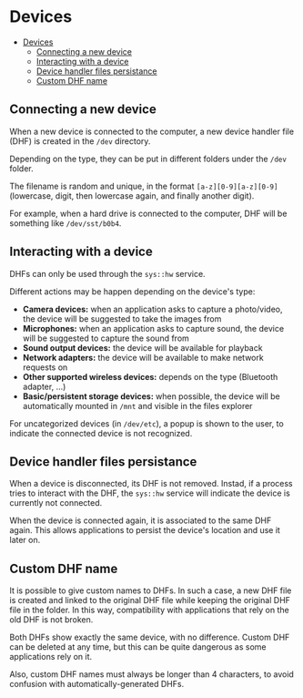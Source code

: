 # Devices

- [Devices](#devices)
  - [Connecting a new device](#connecting-a-new-device)
  - [Interacting with a device](#interacting-with-a-device)
  - [Device handler files persistance](#device-handler-files-persistance)
  - [Custom DHF name](#custom-dhf-name)

## Connecting a new device

When a new device is connected to the computer, a new
device handler file (DHF) is created in the `/dev` directory.

Depending on the type, they can be put in different folders under the `/dev` folder.

The filename is random and unique, in the format `[a-z][0-9][a-z][0-9]` (lowercase, digit, then lowercase again, and finally another digit).

For example, when a hard drive is connected to the computer,
DHF will be something like `/dev/sst/b0b4`.

## Interacting with a device

DHFs can only be used through the `sys::hw` service.

Different actions may be happen depending on the device's type:
- **Camera devices:** when an application asks to capture a photo/video, the device will be suggested to take the images from
- **Microphones:** when an application asks to capture sound, the device will be suggested to capture the sound from
- **Sound output devices:** the device will be available for playback
- **Network adapters:** the device will be available to make network requests on
- **Other supported wireless devices:** depends on the type (Bluetooth adapter, ...)
- **Basic/persistent storage devices:** when possible, the device will be automatically mounted in `/mnt` and visible in the files explorer

For uncategorized devices (in `/dev/etc`), a popup is shown to the user, to indicate
the connected device is not recognized.

## Device handler files persistance

When a device is disconnected, its DHF is not removed. Instad, if a process tries to
interact with the DHF, the `sys::hw` service will indicate the device is currently not connected.

When the device is connected again, it is associated to the same DHF again. This allows
applications to persist the device's location and use it later on.

## Custom DHF name

It is possible to give custom names to DHFs. In such a case, a new DHF file is created and
linked to the original DHF file while keeping the original DHF file in the folder.
In this way, compatibility with applications that rely on the old DHF is not broken.

Both DHFs show exactly the same device, with no difference. Custom DHF can be
deleted at any time, but this can be quite dangerous as some applications rely on it.

Also, custom DHF names must always be longer than 4 characters, to avoid
confusion with automatically-generated DHFs.